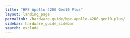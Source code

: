 ```yaml
---
title: "HPE Apollo 4200 Gen10 Plus"
layout: landing_page
permalink: /hardware-guide/hpe-apollo-4200-gen10-plus/
sidebar: hardware_guide_sidebar
search: exclude
---
```

